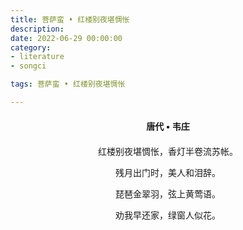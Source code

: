```yaml
---
title: 菩萨蛮 • 红楼别夜堪惆怅
description:
date: 2022-06-29 00:00:00
category:
- literature
- songci

tags: 菩萨蛮 • 红楼别夜堪惆怅

---
```


<div id="poem-author">
    唐代 • 韦庄
</div>
<div id="poem-body">
<p class="poem-paragraph">红楼别夜堪惆怅，香灯半卷流苏帐。</p>
<p class="poem-paragraph">残月出门时，美人和泪辞。</p>
<p class="poem-paragraph">琵琶金翠羽，弦上黄莺语。</p>
<p class="poem-paragraph">劝我早还家，绿窗人似花。</p>

</div>

<style>

#poem-author {
    width: 100%;
    text-align: center;
    margin: 20px 0;
    font-weight: bold;
}
#poem-body {
    width: 100%;
    text-align: center;
}
.poem-paragraph {
    font-family: "仿宋"
}

</style>